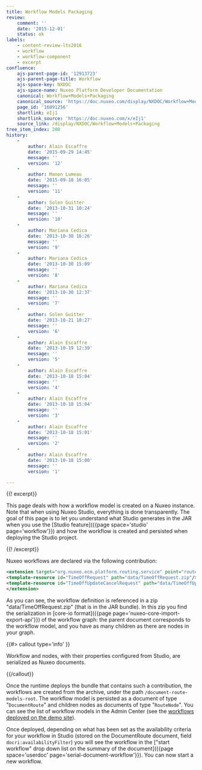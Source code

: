 ```yaml
---
title: Workflow Models Packaging
review:
    comment: ''
    date: '2015-12-01'
    status: ok
labels:
    - content-review-lts2016
    - workflow
    - workflow-component
    - excerpt
confluence:
    ajs-parent-page-id: '12913723'
    ajs-parent-page-title: Workflow
    ajs-space-key: NXDOC
    ajs-space-name: Nuxeo Platform Developer Documentation
    canonical: Workflow+Models+Packaging
    canonical_source: 'https://doc.nuxeo.com/display/NXDOC/Workflow+Models+Packaging'
    page_id: '16091256'
    shortlink: eIj1
    shortlink_source: 'https://doc.nuxeo.com/x/eIj1'
    source_link: /display/NXDOC/Workflow+Models+Packaging
tree_item_index: 200
history:
    -
        author: Alain Escaffre
        date: '2015-09-29 14:45'
        message: ''
        version: '12'
    -
        author: Manon Lumeau
        date: '2015-09-18 16:05'
        message: ''
        version: '11'
    -
        author: Solen Guitter
        date: '2013-10-31 10:24'
        message: ''
        version: '10'
    -
        author: Mariana Cedica
        date: '2013-10-30 16:26'
        message: ''
        version: '9'
    -
        author: Mariana Cedica
        date: '2013-10-30 15:09'
        message: ''
        version: '8'
    -
        author: Mariana Cedica
        date: '2013-10-30 12:37'
        message: ''
        version: '7'
    -
        author: Solen Guitter
        date: '2013-10-21 10:27'
        message: ''
        version: '6'
    -
        author: Alain Escaffre
        date: '2013-10-19 12:39'
        message: ''
        version: '5'
    -
        author: Alain Escaffre
        date: '2013-10-18 15:04'
        message: ''
        version: '4'
    -
        author: Alain Escaffre
        date: '2013-10-18 15:04'
        message: ''
        version: '3'
    -
        author: Alain Escaffre
        date: '2013-10-18 15:01'
        message: ''
        version: '2'
    -
        author: Alain Escaffre
        date: '2013-10-18 15:00'
        message: ''
        version: '1'

---
```

{{! excerpt}}

This page deals with how a workflow model is created on a Nuxeo instance. Note that when using Nuxeo Studio, everything is done transparently. The goal of this page is to let you understand what Studio generates in the JAR when you use the [Studio feature]({{page space='studio' page='workflow'}}) and how the workflow is created and persisted when deploying the Studio project.

{{! /excerpt}}

Nuxeo workflows are declared via the following contribution:

```xml
<extension target="org.nuxeo.ecm.platform.routing.service" point="routeModelImporter">
<template-resource id="TimeOffRequest" path="data/TimeOffRequest.zip"/>
<template-resource id="TimeOffUpdateCancelRequest" path="data/TimeOffUpdateCancelRequest.zip"/>
</extension>
```

As you can see, the workflow definition is referenced in a zip "data/TimeOffRequest.zip" (that is in the JAR bundle). In this zip you find the serialization in [core-io format]({{page page='nuxeo-core-import-export-api'}}) of the workflow graph: the parent document corresponds to the workflow model, and you have as many children as there are nodes in your graph.

{{#> callout type='info' }}

Workflow and nodes, with their properties configured from Studio, are serialized as Nuxeo documents.

{{/callout}}

Once the runtime deploys the bundle that contains such a contribution, the workflows are created from the archive, under the path `/document-route-models-root`. The workflow model is persisted as a document of type "`DocumentRoute`" and children nodes as documents of type "`RouteNode`". You can see the list of workflow models in the Admin Center (see the [workflows deployed on the demo site](http://demo.nuxeo.com/nuxeo/nxadmin/default@view_admin?tabIds=MAIN_TABS%3Aadmin%2CNUXEO_ADMIN%3Atab.admin.workflow)).

Once deployed, depending on what has been set as the availability criteria for your workflow in Studio (stored on the DocumentRoute document, field `docri:availabilityFilter`) you will see the workflow in the ["start workflow" drop down list on the summary of the document]({{page space='userdoc' page='serial-document-workflow'}}). You can now start a new workflow.
